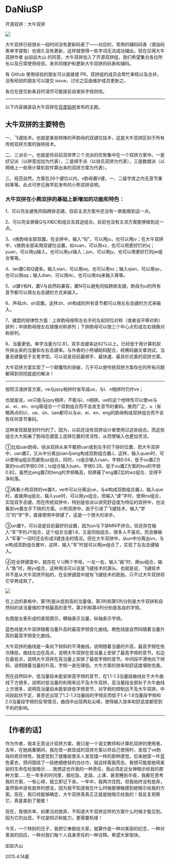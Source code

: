 # DaNiuSP
开源双拼：大牛双拼

![](https://github.com/sp-study-group/ossp-DaNiu/raw/master/img/map.png)

大牛双拼已经很长一段时间没有更新码表了——对应的，常用的辅码码表（源自码表单字提取）也很久没有更新，这样就使得一些字词无法成功辅出，现在征得大牛双拼作者 @吅吅大山 的同意，大牛双拼加入了开源双拼组，我们希望集合各位所长以及日常使用经验，来共同维护和更新大牛双拼的码表和辅码。

有 Github 使用经验的朋友可以直接提 PR，双拼组的成员会帮忙审核以及合并，没有经验的朋友可以提交 issue，讨论之后由维护成员更新之。

各位在提交新条目时请尽可能提前自查拆字规则哈。


---
以下内容摘录自大牛双拼在[百度贴吧](http://tieba.baidu.com/p/3699977074)发布的主题。

## 大牛双拼的主要特色

一、飞键技术。也就是某些特殊的声韵母的双键位技术，这是大牛双拼区别于所有传统双拼方案的独特技术。

二、三派合一。也就是将目前双拼界三个流派的优势集中在一个双拼方案中。一是好记派（以拼音加加为代表），二是顺手派（以徐氏双拼为代表），三是数据派（以网络上一些用计算机软件算出来的双拼方案为代表）。

三、规范自然。方案在26个键位以内，v韵母置V键，一、二级字库之内无音节重码等等。此点可参见我早前发布的小熊双拼说明。

### 大牛双拼在小熊双拼的基础上新增加的功能和特色：

1、可以完全避免同指跨排击键。目前主流方案中还没有一款能做到这一点。

2、可以完全屏蔽Q与X和C和组合及其逆组合。目前也没有主流方案能够做到这一点。

3、v族韵母全部双置。在全拼中，输入“句”，可以用ju，也可以用jv；在大牛双拼中，v族韵全部采用双键位设置。如xuan，可以用xz，也可以用更好打的xj；yuan，可以用yj输入，也可以用yz输入；jun，可以用jy，也可以用更好打的jw组合等等。

4、ian置C和Q键来。输入xian，可以用xq，也可以用xc；输入qian，可以用qx，也可以用qq；输入dian，可以用dc，也可以用dq来输入等等。

5、ui置V和N，置V与自然码兼容，置N可以避免同指跨排击键。韵母为ui的所有音节都可以用左右击键的方式来输入。

6、声母zh、sh双置。这样zh、sh构成的所有音节都可以用左右击键的方式来输入。

7、键盘的规律性方面：上排韵母按照左右手的左起同位对称（或者说平移对称）排列；中排韵母按左右镜像对称排列；下排韵母可以按三个中心点形成左右镜像对称排列。

8、当量更低。单字当量为12.81，双手击键率达62%以上。已经低于用计算机软件排出来的当量和左右击键率。与作者的小熊辅助码配合，经赛码器文章测试，当量击键量低于五笔字型。可以说是目前最顺手、最快速、最具形式美的双拼方案。

大牛双拼方案实现了一个颠覆性的突破，几乎可以使传统双拼方案存在的所有问题都得到彻彻底底的解决！

---


按照汉语拼音方案，ve与jqxy相拼时省写成ue，与l、n相拼时仍作ve；

也就是说，ue只能与jqxy相拼，不能与l、n相拼。ue的这个他特性可以使ue与ai、ei、en、eng等组合一个双韵组合而不会发生音节的重码。推而广之，u（省略两点的ü）、ue、ün、üan都可以与ai、ei、en、eng的韵母构成双拼组合而不会有任何音节重码。

这种发现就是划时代的了。因为，以前还没有双拼设计者使用过这些组合。而这些组合大大拓展了韵母在键盘上选择位置的灵活性，从而使输入也更加灵活。

①比如uan韵母，徐派双拼从来不敢把uan放到左手的下排的位置，而大牛双拼中，uan置Z，又从中分离出üan与eng构成双韵组合置J，这样，输入quan时，可以使用qj组合而避免qz组合。同时，rz组合输入ruan，字频0.04，低于ou置Z方案的rou的字频0.08；tz组合输入tuan，字频0.28，低于ou置Z方案的tou的字频0.82，虽然比eng置Z的teng的字频略高，但屏蔽了eng置Z后的wz组合，显得干净利落。

②再看小熊双拼的ve置X，ve中可以分离出ue，与ai构成双韵组合置J，输入que时，直接用qj组合，输入yue时，可以用yx组合。但输入“虐”字时，使用nx组合，实现双手击键。而在传统双拼中，特别是徐派以讲究舒适度为特征的双拼中，也没看到ve置左手下排的方案。小熊双拼中，由于引进了飞键技术，输入“学习”的“学”字，直接使用中排键了，这是一个很大的进步。

③un置Y，可以说是目前最好的设置，因为un与下排MN不拼合。但还存在输入“军”字的JY组合，这个组合当量1.8，又是同指组合，很多人不喜欢。而且像输入“军事”一词时还会形成3键连击的情况。但在大牛双拼中，从un中分离出vn，与ei构成双韵组合置W，这样，输入“军”时就可以用jw组合了，实现了左右击键输入。

④在全拼键盘中，就存在 V U两个字母，一左一右，输入“曲”时，用qu组合，输入“鱼”时，用yv组合，这种用法可以说是飞键技术的源头。也就是说，飞键技术并不是从大牛双拼开始的，在全拼键盘中就有飞键技术的胚胎，只不过大牛双拼将它孕育成熟了。

![](https://github.com/sp-study-group/ossp-DaNiu/raw/master/img/table.png)

在上边的表格中，第1列是从低到高的当量值，第3列和第5列分别是大牛双拼和自然码的该当量值的字频最高的音节，第2列和第4列分别是各自的字频。

右图是左表形成的直观图示。横轴表示当量，纵轴表示字频。

蓝色线是大牛双拼随着当量升高的最高字频变化曲线。橙色线是自然码随着当量升高的最高字频变化曲线。

大牛双拼的曲线是一条向下倾斜的平滑曲线，说明随着当量的升高，最高字频在依次降低。曲线左边在高点，说明大牛双拼在低当量上安排了最高字频的音节。右边在最低点，说明大牛双拼在高当量上安排了最低字频的音节。中间段平滑地向下倾斜，说明随着当量的升高，字频一直在降低。大牛方案的效率和舒适度堪称完美。

而在自然码中，低当量段未能安排高字频的音节，在1.1-1.3当量段曲线处于大牛曲线下方很多，说明对低当量的利用率远不及大牛双拼，高当量段全部处于大牛曲线上方很多，说明高当量段未能安排低字频音节，对字频的控制远不及大牛双拼。中间段起伏不定，甚至还出现了1.2-1.3当量段的字频反而低于1.4-1.8当量段字频和2.0当量段字频的反常情况，曲线中出现两处尖峰，使得输入效率和舒适度都受到不利的影响。

---
## 【作者的话】
作为作者，我本无意设计双拼方案，我只是一个语文教师和计算机双拼的使用者。去年，在她病重期间，我在改一款现成的双拼方案以供自己使用时，发现了ve韵母的奇异特性，我感觉到了就像居里夫人发现镭一样的那种感觉。后来她穿一件蓝色夏衣，颈间围绕了一段绝细绝轻的白纱巾，就这样离我而去，我想可能是她用美丽的生命在给我暗示……我想这也许我的一种责任，我必须走近女神暗示给我的那种方案……在一年多的时间里，我吃饭、走路、上课、甚至睡到半夜，我都在思考我的方案，一有心得，就立即记下来。一年中，我两次住院，但我始终没有放弃，虽然我中途有放弃的想法，因为我不知道我在什么时候能够触摸到她暗示给我的方案。现在，我已经能够确定，大牛双拼真真正正就是她暗示给我的！我反复观察它，真是美到了极致！

现在，我很庆幸。如果当初放弃，不知道大牛双拼这样的方案什么时候才能见到。因为它的出现，不仅是知识和能力，更需要机缘！

今天，一个特别的日子，我把它奉献给大家，就算作是一种对美丽的纪念，一种对善良的回应，一种对我们每个人自身责任的一种诠释。希望大家愉快。

吅吅大山

2015.4.14晨
